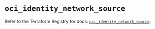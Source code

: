 # `oci_identity_network_source`

Refer to the Terraform Registry for docs: [`oci_identity_network_source`](https://registry.terraform.io/providers/oracle/oci/7.19.0/docs/resources/identity_network_source).
